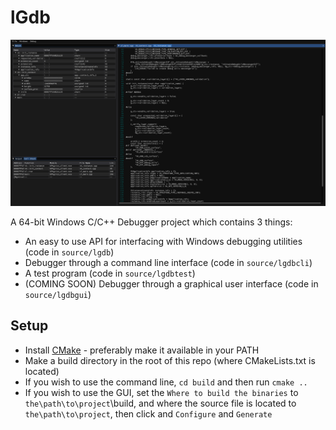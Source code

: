 # lGdb

![Screenshot](/resources/LGDB.PNG?raw=true "Screenshot")

A 64-bit Windows C/C++ Debugger project which contains 3 things:

- An easy to use API for interfacing with Windows debugging utilities (code in `source/lgdb`)
- Debugger through a command line interface (code in `source/lgdbcli`)
- A test program (code in `source/lgdbtest`)
- (COMING SOON) Debugger through a graphical user interface (code in `source/lgdbgui`)

## Setup

- Install [CMake](https://cmake.org/download/) - preferably make it available in your PATH
- Make a build directory in the root of this repo (where CMakeLists.txt is located)
- If you wish to use the command line, `cd build` and then run `cmake ..`
- If you wish to use the GUI, set the `Where to build the binaries` to `the\path\to\project`\build, and where the source file is located to `the\path\to\project`, then click and `Configure` and `Generate`
